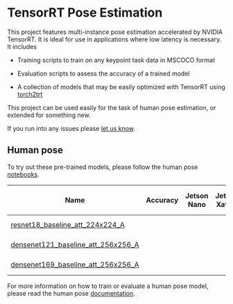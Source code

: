 # TensorRT Pose Estimation

This project features multi-instance pose estimation accelerated by NVIDIA TensorRT.  It is ideal for use in applications where low latency is necessary.  It includes

- Training scripts to train on any keypoint task data in MSCOCO format

- Evaluation scripts to assess the accuracy of a trained model 
- A collection of models that may be easily optimized with TensorRT using [torch2trt](https://github.com/NVIDIA-AI-IOT/torch2trt)

This project can be used easily for the task of human pose estimation, or extended for something new.

If you run into any issues please [let us know](../../issues).

## Human pose

To try out these pre-trained models, please follow the human pose [notebooks](notebooks/human_pose).

| Name | Accuracy | Jetson Nano | Jetson Xavier | Pre-trained Weights |
|-------|------------|-------------|---------------|---------------------|
| [resnet18_baseline_att_224x224_A](experiments/resnet18_baseline_att_224x224_A.json) |  |  |  | [download (81MB)](https://drive.google.com/open?id=1XYDdCUdiF2xxx4rznmLb62SdOUZuoNbd) |
| [densenet121_baseline_att_256x256_A](experiments/densenet121_baseline_att_256x256_A.json) |  |  |  | [download (84MB)](https://drive.google.com/open?id=199JXyPHxGh3uTy2Eezef9CFqgC8v76Od) |
| [densenet169_baseline_att_256x256_A](experiments/densenet169_baseline_att_256x256_A.json) |  |  |  | [download (127MB)](https://drive.google.com/open?id=1BboOiLor9aRxegVOU35ml5r2--YCvhaU) |

For more information on how to train or evaluate a human pose model, please read the human pose [documentation](docs/human_pose.md).
